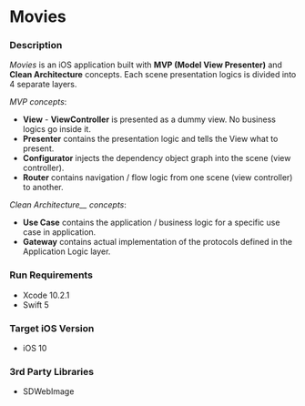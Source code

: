 # Movies

### Description
*Movies* is an iOS application built with __MVP (Model View Presenter)__ and __Clean Architecture__ concepts.
Each scene presentation logics is divided into 4 separate layers.

*MVP concepts*: 

* __View__ - __ViewController__ is presented as a dummy view. No business logics go inside it.
* __Presenter__ contains the presentation logic and tells the View what to present.
* __Configurator__ injects the dependency object graph into the scene (view controller).
* __Router__ contains navigation / flow logic from one scene (view controller) to another.

*Clean Architecture__ concepts*: 

* __Use Case__ contains the application / business logic for a specific use case in application.
* __Gateway__  contains actual implementation of the protocols defined in the Application Logic layer.

### Run Requirements

* Xcode 10.2.1
* Swift 5

### Target iOS Version

* iOS 10

### 3rd Party Libraries

* SDWebImage
